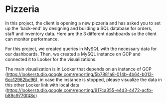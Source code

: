 # Pizzeria
In this project, the client is opening a new pizzeria and has asked you to set up the ‘back-end’ by designing and building a SQL database for orders, staff and inventory data. Here are the 3 different dashboards so the client can monitor performance.

For this project, we created queries in MySQL with the necessary data for our dashboards. Then, we created a MySQL instance on GCP and connected it to Looker for the visualizations.

The main visualization is in Looker that depends on an instance of GCP (https://lookerstudio.google.com/reporting/5b7881a8-014b-4b64-b013-6cc12962bc96), in case the instance is stopped, please visualize the data in this other Looker link with local data (https://lookerstudio.google.com/reporting/917ca355-e4d3-4472-acfb-b89c9770f48c)
